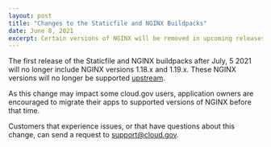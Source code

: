 ```yaml
---
layout: post
title: "Changes to the Staticfile and NGINX Buildpacks"
date: June 8, 2021
excerpt: Certain versions of NGINX will be removed in upcoming releases of the Cloud Foundry Staticfile and NGINX buildpacks.
---
```


The first release of the Staticfile and NGINX buildpacks after July, 5 2021 will no longer include NGINX versions 1.18.x and 1.19.x. These NGINX versions will no longer be supported [upstream](https://nginx.org/en/download.html).

As this change may impact some cloud.gov users, application owners are encouraged to migrate their apps to supported versions of NGINX before that time. 

Customers that experience issues, or that have questions about this change, can send a request to [support@cloud.gov](support@cloud.gov).
